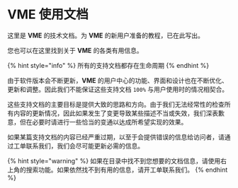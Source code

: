 # VME 使用文档

这里是 **VME** 的技术文档。为 **VME** 的新用户准备的教程，已在此写出。

您也可以在这里找到关于 **VME** 的各类有用信息。

{% hint style="info" %}
所有的支持文档都存在生命周期
{% endhint %}

由于软件版本会不断更新，**VME** 的用户中心的功能、界面和设计也在不断优化、更新和调整。因此我们不能保证这些支持文档 `100%` 与用户使用时的情况相契合。

这些支持文档的主要目标是提供大致的思路和方向。由于我们无法经常性的检查所有内容的更新情况，因此如果发生了变更导致某些描述不当或失效，我们深表歉意，但在必要时请进行一些恰当的变通以达成所希望实现的效果。

如果某篇支持文档的内容已经严重过期，以至于会提供错误的信息给访问者，请通过工单联系我们，我们会尽可能更新必需的信息。

{% hint style="warning" %}
如果在目录中找不到您想要的文档信息，请使用右上角的搜索功能。如果依然找不到有用的信息，请开工单联系我们。
{% endhint %}

